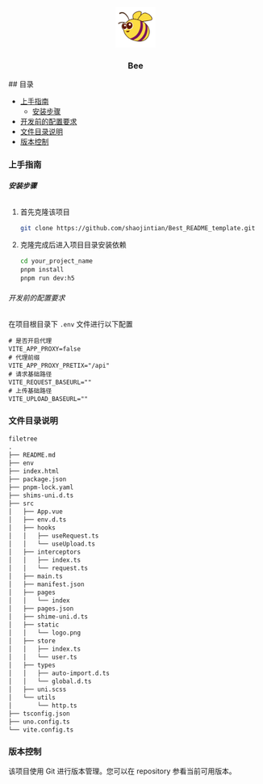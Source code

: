 <br />

<p align="center">
  <a href="https://github.com/4uansi/bee">
    <img src="src/static/logo.png" alt="Logo" width="80" height="80">
  </a>

  <h3 align="center">Bee</h3>
</p>
## 目录

- [上手指南](#上手指南)
  - [安装步骤](#安装步骤)
- [开发前的配置要求](#开发前的配置要求)
- [文件目录说明](#文件目录说明)
- [版本控制](#版本控制)

### 上手指南

###### **安装步骤**

1. 首先克隆该项目
   ```sh
   git clone https://github.com/shaojintian/Best_README_template.git
   ```
2. 克隆完成后进入项目目录安装依赖
   ```bash
   cd your_project_name
   pnpm install
   pnpm run dev:h5
   ```

###### 开发前的配置要求

在项目根目录下 `.env` 文件进行以下配置

```env
# 是否开启代理
VITE_APP_PROXY=false
# 代理前缀
VITE_APP_PROXY_PRETIX="/api"
# 请求基础路径
VITE_REQUEST_BASEURL=""
# 上传基础路径
VITE_UPLOAD_BASEURL=""
```

### 文件目录说明

```
filetree
.
├── README.md
├── env
├── index.html
├── package.json
├── pnpm-lock.yaml
├── shims-uni.d.ts
├── src
│   ├── App.vue
│   ├── env.d.ts
│   ├── hooks
│   │   ├── useRequest.ts
│   │   └── useUpload.ts
│   ├── interceptors
│   │   ├── index.ts
│   │   └── request.ts
│   ├── main.ts
│   ├── manifest.json
│   ├── pages
│   │   └── index
│   ├── pages.json
│   ├── shime-uni.d.ts
│   ├── static
│   │   └── logo.png
│   ├── store
│   │   ├── index.ts
│   │   └── user.ts
│   ├── types
│   │   ├── auto-import.d.ts
│   │   └── global.d.ts
│   ├── uni.scss
│   └── utils
│       └── http.ts
├── tsconfig.json
├── uno.config.ts
└── vite.config.ts

```

### 版本控制

该项目使用 Git 进行版本管理。您可以在 repository 参看当前可用版本。
